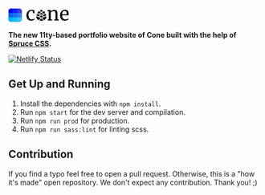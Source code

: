 <p>
    <a href="https://conedevelopment.com/">
        <br>
            <picture>
                <source media="(prefers-color-scheme: light)" srcset="./.github/cone-logo-dark.svg">
                <source media="(prefers-color-scheme: dark)" srcset="./.github/cone-logo-light.svg">
                <img alt="Cone" width="120" src="./.github/cone-logo-dark.svg">
            </picture>
        <br>
    </a>
</p>

**The new 11ty-based portfolio website of Cone built with the help of [Spruce CSS](https://sprucecss.com/).**

[![Netlify Status](https://api.netlify.com/api/v1/badges/56f86c89-3e83-4d7f-bc4e-ed4d3073d6b2/deploy-status)](https://app.netlify.com/sites/cone-development-site/deploys)

## Get Up and Running

1. Install the dependencies with `npm install`.
2. Run `npm start` for the dev server and compilation.
3. Run `npm run prod` for production.
4. Run `npm run sass:lint` for linting scss.

## Contribution

If you find a typo feel free to open a pull request. Otherwise, this is a "how it's made" open repository. We don't expect any contribution. Thank you! ;)
